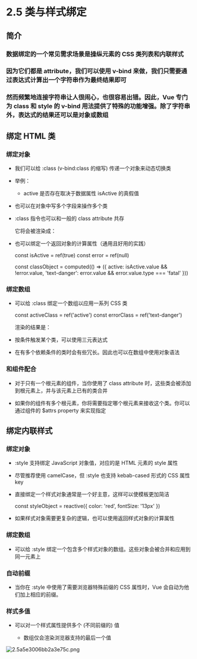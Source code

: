 # 2.5 类与样式绑定

## 简介

### 数据绑定的一个常见需求场景是操纵元素的 CSS 类列表和内联样式

### 因为它们都是 attribute，我们可以使用 v-bind 来做，我们只需要通过表达式计算出一个字符串作为最终结果即可

### 然而频繁地连接字符串让人很闹心，也很容易出错。因此，Vue 专门为 class 和 style 的 v-bind 用法提供了特殊的功能增强。除了字符串外，表达式的结果还可以是对象或数组

## 绑定 HTML 类

### 绑定对象

- 我们可以给 :class (v-bind:class 的缩写) 传递一个对象来动态切换类

- 举例：

	- active 是否存在取决于数据属性 isActive 的真假值

- 也可以在对象中写多个字段来操作多个类

- :class 指令也可以和一般的 class attribute 共存

  <div
    class='static'
    :class='{ active: isActive, &#39;text-danger&#39;: hasError }'
  ></div>
  
  它将会被渲染成：
  
  <div class='static active'></div>
- 也可以绑定一个返回对象的计算属性（通用且好用的实践）

  const isActive = ref(true)
  const error = ref(null)
  
  const classObject = computed(() => ({
    active: isActive.value && !error.value,
    &#39;text-danger&#39;: error.value && error.value.type === &#39;fatal&#39;
  }))
  <div :class='classObject'></div>
### 绑定数组

- 可以给 :class 绑定一个数组以应用一系列 CSS 类

  const activeClass = ref(&#39;active&#39;)
  const errorClass = ref(&#39;text-danger&#39;)
  <div :class='[activeClass, errorClass]'></div>
  渲染的结果是：
  
  <div class='active text-danger'></div>
- 按条件触发某个类，可以使用三元表达式

- 在有多个依赖条件的类时会有些冗长。因此也可以在数组中使用对象语法

  <div :class='[{ active: isActive }, errorClass]'></div>
### 和组件配合

- 对于只有一个根元素的组件，当你使用了 class attribute 时，这些类会被添加到根元素上，并与该元素上已有的类合并

- 如果你的组件有多个根元素，你将需要指定哪个根元素来接收这个类。你可以通过组件的 $attrs property 来实现指定

## 绑定内联样式

### 绑定对象

- :style 支持绑定 JavaScript 对象值，对应的是 HTML 元素的 style 属性

- 尽管推荐使用 camelCase，但 :style 也支持 kebab-cased 形式的 CSS 属性 key

- 直接绑定一个样式对象通常是一个好主意，这样可以使模板更加简洁

  const styleObject = reactive({
    color: &#39;red&#39;,
    fontSize: &#39;13px&#39;
  })
  <div :style='styleObject'></div>
- 如果样式对象需要更复杂的逻辑，也可以使用返回样式对象的计算属性

### 绑定数组

- 可以给 :style 绑定一个包含多个样式对象的数组。这些对象会被合并和应用到同一元素上

### 自动前缀

- 当你在 :style 中使用了需要浏览器特殊前缀的 CSS 属性时，Vue 会自动为他们加上相应的前缀。

### 样式多值

- 可以对一个样式属性提供多个 (不同前缀的) 值

	- 数组仅会渲染浏览器支持的最后一个值


![2.5a5e3006bb2a3e75c.png](https://img.picgo.net/2024/02/10/2.5a5e3006bb2a3e75c.png)